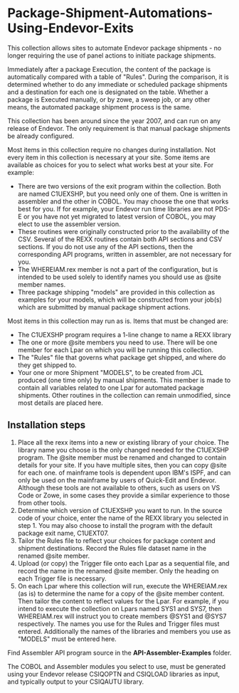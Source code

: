 # Package-Shipment-Automations-Using-Endevor-Exits

This collection allows sites to automate Endevor package shipments - no longer requiring the use of panel actions to initiate package shipments. 

Immediately after a package Execution, the content of the package is automatically compared with a table of "Rules". During the comparison, it is determined whether to do any immediate or scheduled package shipments and a destination for each one is designated on the table. Whether a package is Executed manually, or by zowe, a sweep job, or any other means, the automated package shipment process is the same.

This collection has been around since the year 2007, and can run on any release of Endevor. The only requirement is that manual package shipments be already configured.  

Most items in this collection require no changes during installation. Not every item in this collection is necessary at your site. Some items are available as choices for you to select what works best at your site. For example:

 - There are two versions of the exit program within the collection. Both are named C1UEXSHP, but you need only one of them. One is written in assembler and the other in COBOL. You may choose the one that works best for you. If for example, your Endevor run time libraries are not PDS-E or you have not yet migrated to latest version of COBOL, you may elect to use the assembler version.
 - These routines were originally constructed prior to the availability of the CSV. Several of the REXX routines contain both API sections and CSV sections. If you do not use any of the API sections, then the corresponding API programs, written in assembler, are not necessary for you.
  - The WHEREIAM.rex member is not a part of the configuration, but is intended to be used solely to identify names you should use as @site member names.
  - Three package shipping "models" are provided in this collection as examples for your models, which will be constructed from your job(s) which are submitted by manual package shipment actions.  

 Most items in this collection may run as is.  Items that must be changed are:

  * The C1UEXSHP program requires a 1-line change to name a REXX library 
  * The one or more @site members you need to use. There will be one member for each Lpar on which you will be running this collection.
  * The "Rules" file that governs what package get shipped, and where do they get shipped to.
  * Your one or more Shipment "MODELS", to be created from JCL produced (one time only) by manual shipments. This member is made to contain all variables related to one Lpar for automated package shipments. Other routines in the collection can remain unmodified, since most details are placed here. 
 
 ## Installation steps

 1. Place all the rexx items into a new or existing library of your choice. The library name you choose is the only changed needed for the C1UEXSHP program. The @site member must be renamed and changed to contain details for your site. If you have multiple sites, then you can copy @site for each one. of mainframe tools is dependent upon IBM's ISPF, and can only be used on the mainframe by users of Quick-Edit and Endevor. Although these tools are not available to others, such as users on VS Code or Zowe, in some cases they provide a similar experience to those from other tools.
 2. Determine which version of C1UEXSHP you want to run. In the source code of your choice, enter the name of the REXX library you selected in step 1. You may also choose to install the program with the default package exit name, C1UEXT07.
 3. Tailor the Rules file to reflect your choices for package content and shipment destinations. Record the Rules file dataset name in the renamed @site member.
 4. Upload (or copy) the Trigger file onto each Lpar as a sequential file, and record the name in the renamed @site member. Only the heading on each Trigger file is necessary.
 5. On each Lpar where this collection will run, execute the WHEREIAM.rex (as is) to determine the name for a copy of the @site member content. Then tailor the content to reflect values for the Lpar. For example, if you intend to execute the collection on Lpars named SYS1 and SYS7, then WHEREIAM.rex will instruct you to create members @SYS1 and @SYS7 respectively. The names you use for the Rules and Trigger files must entered. Additionally the names of the libraries and members you use as "MODELS" must be entered here.

Find Assembler API program source in the **API-Assembler-Examples** folder.

The COBOL and Assembler modules you select to use, must be generated using your Endevor release CSIQOPTN and CSIQLOAD libraries as input, and typically output to your CSIQAUTU library. 
